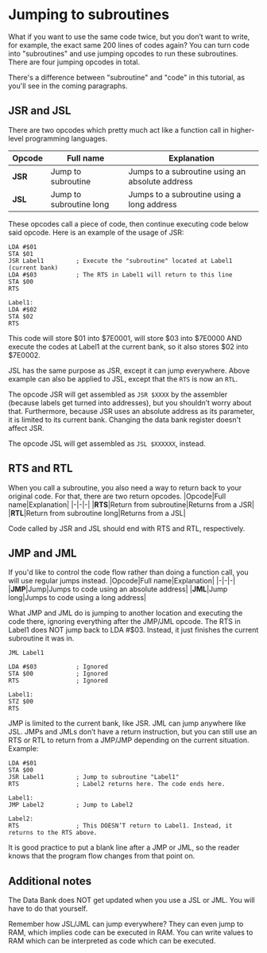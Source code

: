 # Jumping to subroutines

What if you want to use the same code twice, but you don’t want to write, for example, the exact same 200 lines of codes again? You can turn code into "subroutines" and use jumping opcodes to run these subroutines. There are four jumping opcodes in total.

There's a difference between "subroutine" and "code" in this tutorial, as you'll see in the coming paragraphs.

## JSR and JSL
There are two opcodes which pretty much act like a function call in higher-level programming languages.

|Opcode|Full name|Explanation|
|-|-|-|
|**JSR**|Jump to subroutine|Jumps to a subroutine using an absolute address|
|**JSL**|Jump to subroutine long|Jumps to a subroutine using a long address|

These opcodes call a piece of code, then continue executing code below said opcode. Here is an example of the usage of JSR:
```
LDA #$01
STA $01
JSR Label1         ; Execute the "subroutine" located at Label1 (current bank)
LDA #$03           ; The RTS in Label1 will return to this line
STA $00
RTS

Label1:
LDA #$02
STA $02
RTS
```
This code will store $01 into $7E0001, will store $03 into $7E0000 AND execute the codes at Label1 at the current bank, so it also stores $02 into $7E0002.

JSL has the same purpose as JSR, except it can jump everywhere. Above example can also be applied to JSL, except that the `RTS` is now an `RTL`.

The opcode JSR will get assembled as `JSR $XXXX` by the assembler (because labels get turned into addresses), but you shouldn’t worry about that. Furthermore, because JSR uses an absolute address as its parameter, it is limited to its current bank. Changing the data bank register doesn't affect JSR.

The opcode JSL will get assembled as `JSL $XXXXXX`, instead.

## RTS and RTL
When you call a subroutine, you also need a way to return back to your original code. For that, there are two return opcodes.
|Opcode|Full name|Explanation|
|-|-|-|
|**RTS**|Return from subroutine|Returns from a JSR|
|**RTL**|Return from subroutine long|Returns from a JSL|

Code called by JSR and JSL should end with RTS and RTL, respectively.

## JMP and JML
If you'd like to control the code flow rather than doing a function call, you will use regular jumps instead.
|Opcode|Full name|Explanation|
|-|-|-|
|**JMP**|Jump|Jumps to code using an absolute address|
|**JML**|Jump long|Jumps to code using a long address|

What JMP and JML do is jumping to another location and executing the code there, ignoring everything after the JMP/JML opcode. The RTS in Label1 does NOT jump back to LDA #$03. Instead, it just finishes the current subroutine it was in.
```
JML Label1

LDA #$03           ; Ignored
STA $00            ; Ignored
RTS                ; Ignored

Label1:
STZ $00
RTS
```

JMP is limited to the current bank, like JSR. JML can jump anywhere like JSL. JMPs and JMLs don’t have a return instruction, but you can still use an RTS or RTL to return from a JMP/JMP depending on the current situation. Example:
```
LDA #$01
STA $00
JSR Label1         ; Jump to subroutine "Label1"
RTS                ; Label2 returns here. The code ends here.

Label1:
JMP Label2         ; Jump to Label2

Label2:
RTS                ; This DOESN’T return to Label1. Instead, it returns to the RTS above.
```

It is good practice to put a blank line after a JMP or JML, so the reader knows that the program flow changes from that point on.

## Additional notes
The Data Bank does NOT get updated when you use a JSL or JML. You will have to do that yourself.

Remember how JSL/JML can jump everywhere? They can even jump to RAM, which implies code can be executed in RAM. You can write values to RAM which can be interpreted as code which can be executed.
